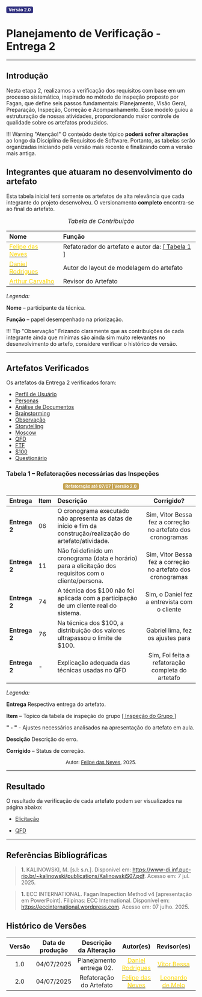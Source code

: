 <span style="background-color:#2c2c7c; color:white; font-size:0.8em; font-weight: bold; padding:2px 6px; border-radius:4px;">Versão 2.0</span>

# Planejamento de Verificação - Entrega 2

---

## Introdução

Nesta etapa 2, realizamos a verificação dos requisitos com base em um processo sistemático, inspirado no método de inspeção proposto por Fagan, que define seis passos fundamentais: Planejamento, Visão Geral, Preparação, Inspeção, Correção e Acompanhamento. Esse modelo guiou a estruturação de nossas atividades, proporcionando maior controle de qualidade sobre os artefatos produzidos.

!!! Warning "Atenção!"
    O conteúdo deste tópico **poderá sofrer alterações** ao longo da Disciplina de Requisitos de Software. Portanto, as tabelas serão organizadas iniciando pela versão mais recente e finalizando com a versão mais antiga.

## Integrantes que atuaram no desenvolvimento do artefato

Esta tabela inicial terá somente os artefatos de alta relevância que cada integrante do projeto desenvolveu. O versionamento **completo** encontra-se ao final do artefato.

<font size="3"><p style="text-align: center">_Tabela de Contribuição_</p></font>

| Nome | Função |
| :--- | :--- |
| [<span style="color:gold;">Felipe das Neves</span>](https://github.com/repolhudo) | Refatorador do artefato e autor da: [[ Tabela 1 ]](https://requisitos-de-software.github.io/2025.1-CelularSeguro/documento-verificacao/Entregas/Entrega-2/planejamento-entrega2/#tabela-1-refatoracoes-necessarias-das-inspecoes)|
| [<span style="color:gold;">Daniel Rodrigues</span>](https://github.com/zDrNz) | Autor do layout de modelagem do artefato |
| [<span style="color:gold;">Arthur Carvalho</span>](https://github.com/arthurlleite) | Revisor do Artefato |

*Legenda:* 

**Nome** – participante da técnica. 

**Função** – papel desempenhado na priorização. 

!!! Tip "Observação"
    Frizando claramente que as contribuições de cada integrante ainda que mínimas são ainda sim muito relevantes no desenvolvimento do artefo, considere verificar o histórico de versão. 

---

## Artefatos Verificados

Os artefatos da Entrega 2 verificados foram:

- <a href = https://requisitos-de-software.github.io/2025.1-CelularSeguro/documento-elicitacao/PerfilUsuario> Perfil de Usuário </a>
- <a href = https://requisitos-de-software.github.io/2025.1-CelularSeguro/documento-elicitacao/Personas> Personas</a>
- <a href = https://requisitos-de-software.github.io/2025.1-CelularSeguro/documento-elicitacao/AnalisedeDocumentos> Análise de Documentos</a>
- <a href = https://requisitos-de-software.github.io/2025.1-CelularSeguro/documento-elicitacao/Brainstorming> Brainstorming</a>
- <a href = https://requisitos-de-software.github.io/2025.1-CelularSeguro/documento-elicitacao/Observacao> Observação</a>
- <a href = https://requisitos-de-software.github.io/2025.1-CelularSeguro/documento-elicitacao/Storytelling> Storytelling</a>
- <a href = https://requisitos-de-software.github.io/2025.1-CelularSeguro/documento-elicitacao/MoSCoW> Moscow</a>
- <a href = https://requisitos-de-software.github.io/2025.1-CelularSeguro/documento-elicitacao/QFD> QFD</a>
- <a href = https://requisitos-de-software.github.io/2025.1-CelularSeguro/documento-elicitacao/FirstThingFirst> FTF</a>
- <a href = https://requisitos-de-software.github.io/2025.1-CelularSeguro/documento-elicitacao/100> $100</a>
- <a href = https://requisitos-de-software.github.io/2025.1-CelularSeguro/documento-elicitacao/Questionario> Questionário</a>

### Tabela 1 – Refatorações necessárias das Inspeções

<center>
  <span style="background-color:#c5a352; color:white; font-size:0.8em; font-weight: bold; padding:2px 6px; border-radius:4px;"> Refatoração até 07/07 | Versão 2.0</span>
</center>

| Entrega | Item | Descrição | Corrigido? |
| :--- | :--- | :--- | :---: |
| **Entrega 2** | 06 | O cronograma executado não apresenta as datas de início e fim da construção/realização do artefato/atividade. | Sim, Vitor Bessa fez a correção no artefato dos cronogramas |
| **Entrega 2** | 11 | Não foi definido um cronograma (data e horário) para a elicitação dos requisitos com o cliente/persona. | Sim,  Vitor Bessa fez a correção no artefato dos cronogramas | 
| **Entrega 2** | 74 | A técnica dos $100 não foi aplicada com a participação de um cliente real do sistema. | Sim, o Daniel fez a entrevista com o cliente |
| **Entrega 2** | 76 | Na técnica dos $100, a distribuição dos valores ultrapassou o limite de $100. | Gabriel lima, fez os ajustes para  |
| **Entrega 2** | - | Explicação adequada das técnicas usadas no QFD | Sim, Foi feita a refatoração completa do artetafo |

*Legenda:* 

**Entrega** Respectiva entrega do artefato. 

**Item** – Tópico da tabela de inspeção do grupo [[ Inspeção do Grupo ]](requisitos-de-software.github.io/2025.1-CelularSeguro/documento-inspecao/grupo/documento_inspecao_grupo/#1-introducao) 

**" - "** - Ajustes necessários analisados na apresentação do artefato em aula. 

**Descição** Descrição do erro.

**Corrigido** – Status de correção.

<font size="2"><p style="text-align: center">Autor: [Felipe das Neves](https://github.com/FelipeFreire-gf), 2025.</p></font>

---

## Resultado

O resultado da verificação de cada artefato podem ser visualizados na página abaixo:

- <a href = https://requisitos-de-software.github.io/2025.1-CelularSeguro/documento-verificacao/Entregas/Entrega-2/documento-verificacao-grupo2>Elicitação</a>

- <a href = https://requisitos-de-software.github.io/2025.1-CelularSeguro/documento-elicitacao/QFD> QFD </a>

---

## Referências Bibliográficas

> <a id="RF1">1.</a> KALINOWSKI, M. [s.l: s.n.]. Disponível em: <https://www-di.inf.puc-rio.br/~kalinowski/publications/KalinowskiS07.pdf>. Acesso em: 7 jul. 2025.

> <a id="RF1">1.</a> ECC INTERNATIONAL. Fagan Inspection Method v4 [apresentação em PowerPoint]. Filipinas: ECC International. Disponível em: <https://eccinternational.wordpress.com>. Acesso em: 07 julho. 2025.


## Histórico de Versões 

| Versão | Data de produção   | Descrição da Alteração                               | Autor(es)             | Revisor(es)      |Data de Revisão |
| :----: | :----------------: | :--------------------------------------------------: | :-------------------: | :-------------:  |  :-----------: |
| 1.0  | 04/07/2025 | Planejamento entrega 02.  | [<span style="color:gold;">Daniel Rodrigues</span>](https://github.com/zDrNz)| [<span style="color:gold;">Vitor Bessa</span>](https://github.com/Bessazs) | 04/07/2025|
| 2.0  | 04/07/2025 | Refatoração do Artefato  | [<span style="color:gold;">Felipe das Neves</span>](https://github.com/FelipeFreire-gf)| [<span style="color:gold;">Leonardo de Melo</span>](https://github.com/Bessazs) | 04/07/2025|